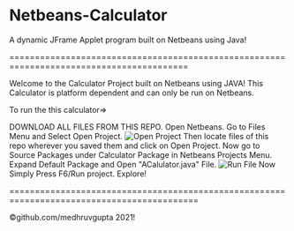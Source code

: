 # Netbeans-Calculator
A dynamic JFrame Applet program built on Netbeans using Java! 

=========================================================================================


Welcome to the Calculator Project built on Netbeans using JAVA!
This Calculator is platform dependent and can only be run on Netbeans.

To run the this calculator=>

DOWNLOAD ALL FILES FROM THIS REPO.
Open Netbeans.
Go to Files Menu and Select Open Project.
![Open Project](https://user-images.githubusercontent.com/35744316/127248396-0b855ecf-476e-495a-8665-3fdea883fec9.png)
Then locate files of this repo wherever you saved them and click on Open Project.
Now go to Source Packages under Calculator Package in Netbeans Projects Menu.
Expand Default Package and Open "ACalulator.java" File.
![Run File](https://user-images.githubusercontent.com/35744316/127248400-62a3ecae-6e1c-45f6-b803-9c1b579e6bb5.png)
Now Simply Press F6/Run project.
Explore!


===========================================================================================

©github.com/medhruvgupta 2021!

